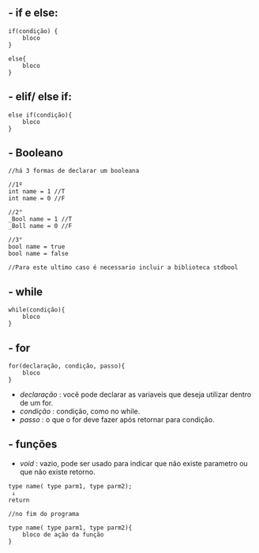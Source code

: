 ## - if e else:

```
if(condição) {
	bloco
}

else{
	bloco
}
```

## - elif/ else if:
```
else if(condição){
	bloco
}
```

## - Booleano
```
//há 3 formas de declarar um booleana

//1º
int name = 1 //T
int name = 0 //F

//2°
_Bool name = 1 //T
_Boll name = 0 //F

//3°
bool name = true
bool name = false

//Para este ultimo caso é necessario incluir a biblioteca stdbool
```

## - while

```
while(condição){
	bloco
}
```

## - for

```
for(declaração, condição, passo){
	bloco
}
```
- _declaração_ : você pode declarar as variaveis que deseja utilizar dentro de um for.
- _condição_ : condição, como no while.
- _passo_ : o que o for deve fazer após retornar para condição.

## - funções

- _void_ : vazio, pode ser usado para indicar que não existe parametro ou que não existe retorno.


```
type name( type parm1, type parm2);
 ↓
return

//no fim do programa

type name( type parm1, type parm2){
	bloco de ação da função
}
```